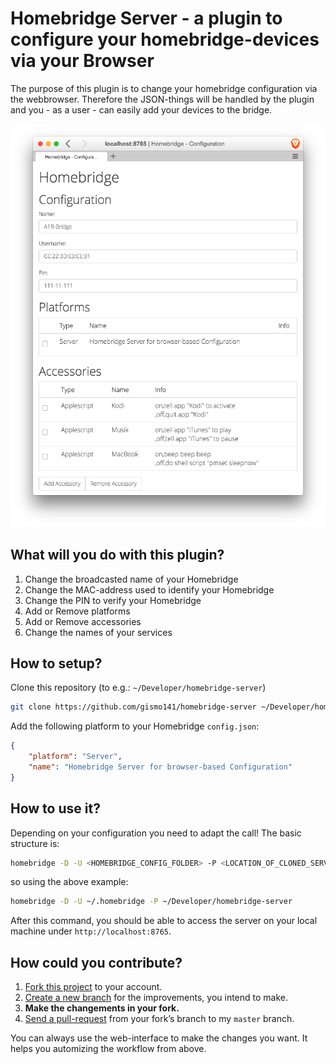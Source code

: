 # Homebridge Server - a plugin to configure your homebridge-devices via your Browser

The purpose of this plugin is to change your homebridge configuration via the webbrowser.
Therefore the JSON-things will be handled by the plugin and you - as a user - can easily add your devices to the bridge.

![Overview](overview.png)

## What will you do with this plugin?

1. Change the broadcasted name of your Homebridge
2. Change the MAC-address used to identify your Homebridge
3. Change the PIN to verify your Homebridge
4. Add or Remove platforms
5. Add or Remove accessories
6. Change the names of your services

## How to setup?

Clone this repository (to e.g.: `~/Developer/homebridge-server`)

```Bash
git clone https://github.com/gismo141/homebridge-server ~/Developer/homebridge-server
```

Add the following platform to your Homebridge `config.json`:
```JSON
{
	"platform": "Server",
	"name": "Homebridge Server for browser-based Configuration"
}
```

## How to use it?

Depending on your configuration you need to adapt the call!
The basic structure is:

```Bash
homebridge -D -U <HOMEBRIDGE_CONFIG_FOLDER> -P <LOCATION_OF_CLONED_SERVER>
```

so using the above example:

```Bash
homebridge -D -U ~/.homebridge -P ~/Developer/homebridge-server
```

After this command, you should be able to access the server on your local machine under `http://localhost:8765`.

## How could you contribute?

1. [Fork this project][fork] to your account.
2. [Create a new branch][branch] for the improvements, you intend to make.
3. **Make the changements in your fork.**
4. [Send a pull-request][pr] from your fork’s branch to my `master` branch.
 
You can always use the web-interface to make the changes you want. It helps you automizing the workflow from above.

[fork]: http://help.github.com/forking/
[branch]: https://help.github.com/articles/creating-and-deleting-branches-within-your-repository
[pr]: http://help.github.com/pull-requests/
